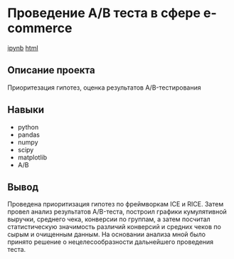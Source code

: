 # Проведение A/B теста в сфере e-commerce #
[ipynb](https://github.com/vkharitonov19/Portfolio/blob/main/e-commerce_ab_test/e-commerce_ab_test.ipynb) [html](https://github.com/vkharitonov19/Portfolio/blob/main/e-commerce_ab_test/e-commerce_ab_test.html)
## Описание проекта ##
Приоритезация гипотез, оценка результатов A/B-тестирования
## Навыки ##
* python
* pandas
* numpy
* scipy
* matplotlib
* A/B
## Вывод ##
Проведена приоритизация гипотез по фреймворкам ICE и RICE. Затем провел анализ
результатов A/B-теста, построил графики кумулятивной выручки, среднего чека,
конверсии по группам, а затем посчитал статистическую значимость различий конверсий
и средних чеков по сырым и очищенным данным. На основании анализа мной было
принято решение о нецелесообразности дальнейшего проведения теста.

